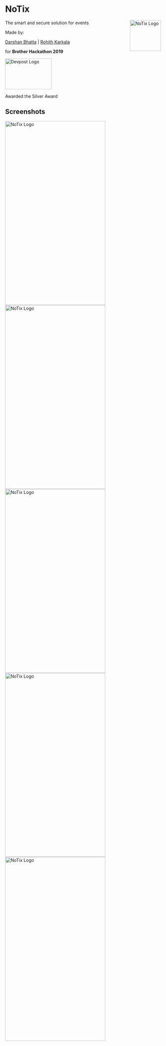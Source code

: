 # NoTix

The smart and secure solution for events
<img src="https://user-images.githubusercontent.com/36747258/57003391-14332380-6b8c-11e9-9b0c-46f77e174d9c.png" alt="NoTix Logo" height = "100px" width = "100px" align="right">

Made by:

[Darshan Bhatta](https://darshanbhatta.com) |
[Rohith Karkala](https://github.com/RKarkala)

for **Brother Hackathon 2019**



<a href="https://www.youtube.com/watch?v=_mwLybSN2ws"><img src="https://user-images.githubusercontent.com/36747258/57003416-2e6d0180-6b8c-11e9-8df6-36610656c6cf.png" height="100" width="150" alt="Devpost Logo"></a>

Awarded the Silver Award

## Screenshots
<img src="https://user-images.githubusercontent.com/36747258/57003299-34161780-6b8b-11e9-8334-2bb94e11c1ff.png" alt="NoTix Logo" height = "596px" width = "324px" align="center">
<img src="https://user-images.githubusercontent.com/36747258/57003301-37110800-6b8b-11e9-9157-8c6b5c969a51.png" alt="NoTix Logo" height = "596px" width = "324px" align="center">
<img src="https://user-images.githubusercontent.com/36747258/57003306-4001d980-6b8b-11e9-8fd9-3e652428da01.png" alt="NoTix Logo" height = "596px" width = "324px" align="center">
<img src="https://user-images.githubusercontent.com/36747258/57003307-42643380-6b8b-11e9-91bd-22f3871239a5.png" alt="NoTix Logo" height = "596px" width = "324px" align="center">
<img src="https://user-images.githubusercontent.com/36747258/57003309-455f2400-6b8b-11e9-82ff-e4a387fef776.png" alt="NoTix Logo" height = "596px" width = "324px" align="center">

